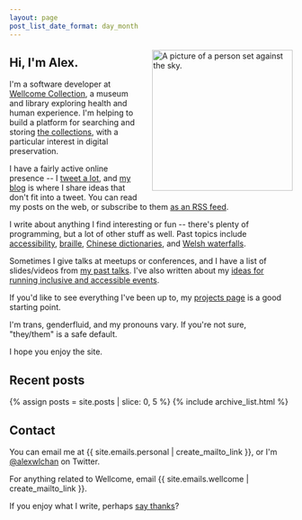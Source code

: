 ```yaml
---
layout: page
post_list_date_format: day_month
---
```


<style>
  img.profile {
    float: right;
    width: 250px;
    max-width: 50%;
    margin-top: 0.4em;
    margin-left: 1em;
    margin-bottom: 1em;
  }

  .archive__date {
    padding-right: 4px;
  }
</style>

<img src="/images/profile2020.jpg" class="profile" alt="A picture of a person set against the sky.">

## Hi, I'm Alex.

I'm a software developer at [Wellcome Collection][wellcome], a museum and library exploring health and human experience.
I'm helping to build a platform for searching and storing [the collections][collections], with a particular interest in digital preservation.

I have a fairly active online presence -- I [tweet a lot](https://twitter.com/alexwlchan), and [my blog](/all-posts/) is where I share ideas that don't fit into a tweet.
You can read my posts on the web, or subscribe to them [as an RSS feed](/atom.xml).

I write about anything I find interesting or fun -- there's plenty of programming, but a lot of other stuff as well.
Past topics include [accessibility](/2019/01/monki-gras-the-curb-cut-effect/), [braille](/2019/07/ten-braille-facts/), [Chinese dictionaries](/2019/06/reading-a-chinese-dictionary/), and [Welsh waterfalls](/2018/11/aberdulais-waterfall/).

Sometimes I give talks at meetups or conferences, and I have a list of slides/videos from [my past talks](/elsewhere/#talks-and-workshops).
I've also written about my [ideas for running inclusive and accessible events](https://alexwlchan.net/ideas-for-inclusive-events/).

If you'd like to see everything I've been up to, my [projects page](/projects/) is a good starting point.

I'm trans, genderfluid, and my pronouns vary.
If you're not sure, "they/them" is a safe default.

I hope you enjoy the site.

[wellcome]: https://wellcomecollection.org/
[collections]: https://wellcomecollection.org/collections

## Recent posts

{% assign posts = site.posts | slice: 0, 5 %}
{% include archive_list.html %}

## Contact

You can email me at {{ site.emails.personal | create_mailto_link }}, or I'm [@alexwlchan](https://twitter.com/alexwlchan) on Twitter.

For anything related to Wellcome, email {{ site.emails.wellcome | create_mailto_link }}.

If you enjoy what I write, perhaps [say thanks](/say-thanks/)?
